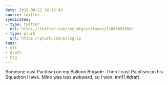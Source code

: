 ```yaml
---
date: 2010-08-22 16:13:43
source: twitter
syndicated:
- type: twitter
  url: https://twitter.com/roy_mtg/statuses/21840855566/
- type: plurk
  url: https://plurk.com/p/73gr2p
tags:
- m11
- draft
- mtg
---
```


Someone cast Pacifism on my Balloon Brigade. Then I cast Pacifism on his Squadron Hawk. Mine was less awkward, so I won. #m11 #draft